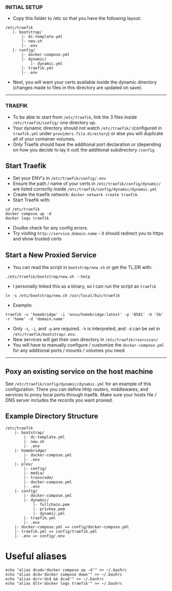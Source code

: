 ### INITIAL SETUP
 - Copy this folder to /etc so that you have the following layout:
 ```
 /etc/traefik 
    |- bootstrap/
        |- dc-template.yml
        |- new.sh
        |- .env
    |- config/
        |- docker-compose.yml 
        |- dynamic/
            |- dynamic.yml
        |- traefik.yml
        |- .env
```
- Next, you will want your certs available inside the dynamic directory (changes made to files in this directory are updated on save).

----

### TRAEFIK 
- To be able to start from `/etc/traefik`, link the 3 files inside `/etc/traefik/config/` one directory up.
- Your dynamic directory should not watch `/etc/traefik/` (configured in `traefik.yml` under `providers.file.directory`) or else you will duplicate all of your container volumes.
- Only Traefik should have the additional port declaration or (depending on how you decide to lay it out) the additional subdirectory `/config`
## Start Traefik
- Set your ENV's in `/etc/traefik/config/.env`
- Ensure the path / name of your certs in `/etc/traefik/config/dynamic/` are listed correctly inside `/etc/traefik/config/dynamic/dynamic.yml`
- Create the traefik network: `docker network create traefik`.
- Start Traefik with:
```
cd /etc/traefik
docker compose up -d
docker logs traefik
```
- Doulbe check for any config errors.
- Try visiting `http://service.domain.name` - it should redirect you to https and show trusted certs
## Start a New Proxied Service
- You can read the script in `bootstrap/new.sh` or get the TL;DR with:
```
./etc/traefik/bootstrap/new.sh --help
```
- I personally linked this as a binary, so I can run the script as `traefik`
```
ln -s /etc/bootstrap/new.sh /usr/local/bin/traefik
```
- Example:
```
traefik -s 'homebridge' -i 'onzu/homebridge:latest' -p '8581' -h 'hb' -r 'home' -d 'domain.name'
```
- Only `-s`, `-i`, and `-p` are required. `-h` is interpreted, and `-d` can be set in `/etc/traefik/bootstrap/.env`.
- New services will get their own directory in `/etc/traefik/<service>/`
- You will have to manually configure / customize the `docker-compose.yml` for any additional ports / mounts / volumes you need.

----
## Poxy an existing service on the host machine
See `/etc/traefik/config/dynamic/dynamic.yml` for an example of this configuration. There you can define hhtp routers, middlewares, and services to proxy local ports through traefik. Make sure your hosts file / DNS server includes the records you want proxied.

## Example Directory Structure
```
/etc/traefik 
    |- bootstrap/
        |- dc-template.yml
        |- new.sh
        |- .env
    |- homebridge/
        |- docker-compose.yml
        |- .env
    |- plex/
        |- config/
        |- media/
        |- transcode/
        |- docker-compose.yml
        |- .env
    |- config/
        |- docker-compose.yml 
        |- dynamic/
            |- fullchain.pem
            |- privkey.pem
            |- dynamic.yml
        |- traefik.yml
        |- .env
    |- docker-compose.yml => config/docker-compose.yml
    |- traefik.yml => config/traefik.yml
    |- .env => config/.env
```
# Useful aliases
```
echo "alias dcud='docker compose up -d'" >> ~/.bashrc
echo "alias dcd='docker compose down'" >> ~/.bashrc
echo "alias dcr='dcd && dcud'" >> ~/.bashrc
echo "alias dlt='docker logs traefik'" >> ~/.bashrc
```
